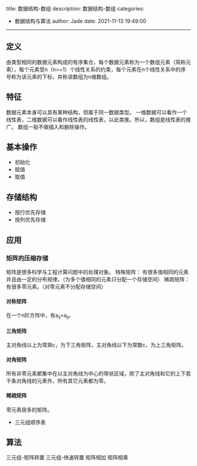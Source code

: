 title: 数据结构-数组
description: 数据结构-数组
categories:
  - 数据结构与算法
author: Jade
date: 2021-11-13 19:49:00
---
## 定义
由类型相同的数据元素构成的有序集合，每个数据元素称为一个数组元素（简称元素），每个元素受n（n>=1）个线性关系的约束，每个元素在n个线性关系中的序号称为该元素的下标，并称该数组为n维数组。

## 特征
数据元素本身可以具有某种结构，但属于同一数据类型。
一维数据可以看作一个线性表，二维数据可以看作线性表的线性表，以此类推。所以，数组是线性表的推广。
数组一般不做插入和删除操作。

## 基本操作
- 初始化
- 赋值
- 取值

## 存储结构
- 按行优先存储
- 按列优先存储

## 应用
### 矩阵的压缩存储
矩阵是很多科学与工程计算问题中的处理对象。
特殊矩阵： 有很多值相同的元素并且由一定的分布规律。（为多个值相同的元素只分配一个存储空间）
稀疏矩阵： 有很多零元素。（对零元素不分配存储空间）

#### 对称矩阵
在一个n阶方阵中，有a<sub>ij</sub>=a<sub>ji</sub>。

#### 三角矩阵
主对角线以上为常熟c，为下三角矩阵，主对角线以下为常数c，为上三角矩阵。

#### 对角矩阵
所有非零元素都集中在以主对角线为中心的带状区域，除了主对角线和它的上下若干条对角线的元素外，所有其它元素都为零。

#### 稀疏矩阵
零元素居多的矩阵。
- 三元组顺序表

## 算法
三元组-矩阵转置
三元组-快速转置
矩阵相加
矩阵相乘
